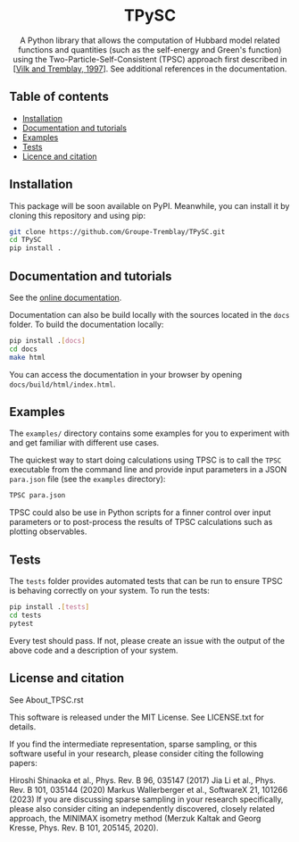 <h1 align="center">TPySC</h1>
<p align="center">
A Python library that allows the computation of Hubbard model related functions and quantities (such as the self-energy and Green's function) using the Two-Particle-Self-Consistent (TPSC) approach first described in
[<a href="https://arxiv.org/abs/cond-mat/9702188">Vilk and Tremblay, 1997</a>]. See additional references in the documentation.
</p>

## Table of contents

- [Installation](#installation)
- [Documentation and tutorials](#documentation-and-tutorials)
- [Examples](#examples)
- [Tests](#tests)
- [Licence and citation](#license-and-citation)


## Installation

This package will be soon available on PyPI.
Meanwhile, you can install it by cloning this repository and using pip:

```bash
git clone https://github.com/Groupe-Tremblay/TPySC.git
cd TPySC
pip install .
```

## Documentation and tutorials

See the [online documentation](https://groupe-tremblay.github.io/TPySC/).

Documentation can also be build locally with the sources located in the ``docs`` folder.
To build the documentation locally:

```bash
pip install .[docs]
cd docs
make html
```

You can access the documentation in your browser by opening ``docs/build/html/index.html``.


## Examples

The `examples/` directory contains some examples for you to experiment with and get familiar with different use cases.

The quickest way to start doing calculations using TPSC is to call the `TPSC` executable from the command line and provide input parameters in a JSON `para.json` file (see the `examples` directory):

```bash
TPSC para.json
```

TPSC could also be use in Python scripts for a finner control over input parameters or to post-process the results of TPSC calculations such as plotting observables.

## Tests

The ``tests`` folder provides automated tests that can be run to ensure TPSC is behaving correctly on your system.
To run the tests:

```bash
pip install .[tests]
cd tests
pytest
```

Every test should pass.
If not, please create an issue with the output of the above code and a description of your system.


## License and citation

See About_TPSC.rst

This software is released under the MIT License. See LICENSE.txt for details.

If you find the intermediate representation, sparse sampling, or this software useful in your research, please consider citing the following papers:

Hiroshi Shinaoka et al., Phys. Rev. B 96, 035147 (2017)
Jia Li et al., Phys. Rev. B 101, 035144 (2020)
Markus Wallerberger et al., SoftwareX 21, 101266 (2023)
If you are discussing sparse sampling in your research specifically, please also consider citing an independently discovered, closely related approach, the MINIMAX isometry method (Merzuk Kaltak and Georg Kresse, Phys. Rev. B 101, 205145, 2020).